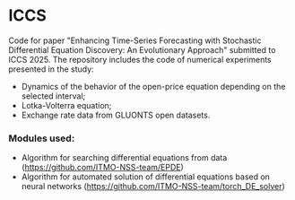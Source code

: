 # ICCS
Code for paper "Enhancing Time-Series Forecasting with Stochastic Differential Equation Discovery: An Evolutionary Approach" submitted to ICCS 2025.
The repository includes the code of numerical experiments presented in the study:
- Dynamics of the behavior of the open-price equation depending on the selected interval;
- Lotka-Volterra equation;
- Exchange rate data from GLUONTS open datasets.

###  Modules used:
- Algorithm for searching differential equations from data (https://github.com/ITMO-NSS-team/EPDE)
- Algorithm for automated solution of differential equations based on neural networks (https://github.com/ITMO-NSS-team/torch_DE_solver)

